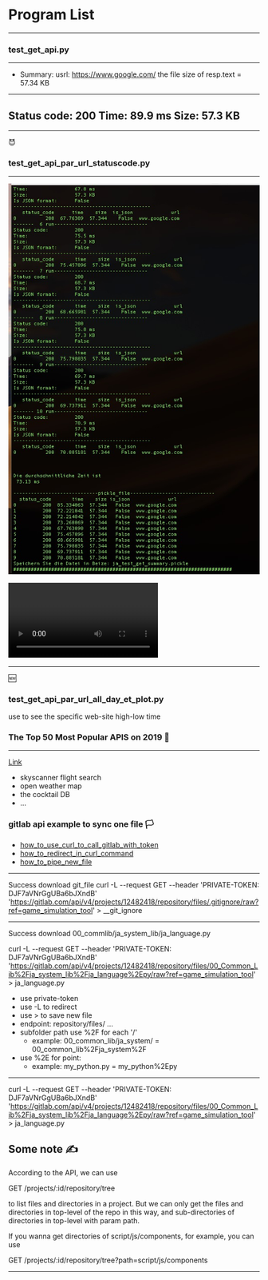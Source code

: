 #  Program List
---

### test_get_api.py
---
- Summary: 
usrl:
https://www.google.com/
the file size of resp.text =  57.34 KB 
-----------------
Status code:         200
Time:                89.9 ms
Size:                57.3 KB
------------------

---

😈
### test_get_api_par_url_statuscode.py

---
![Image](demo/ja_test_get_par_url.jpg)


![Demo](demo/ja_test_get_api_demo.mp4)

---

🆕
### test_get_api_par_url_all_day_et_plot.py
use to see the specific web-site high-low time








### The Top 50 Most Popular APIS on 2019 🐸
---
[Link](https://rapidapi.com/blog/most-popular-api/#skyscanner-flight-search)

- skyscanner flight search
- open weather map
- the cocktail DB
- ...















### gitlab api example to sync one file  🏳️

- [how_to_use_curl_to_call_gitlab_with_token](https://docs.gitlab.com/ee/api/repository_files.html)
- [how_to_redirect_in_curl_command](https://stackoverflow.com/questions/5746325/how-do-i-download-a-tarball-from-github-using-curl)
- [how_to_pipe_new_file](https://askubuntu.com/questions/420981/how-do-i-save-terminal-output-to-a-file)
---

Success download git_file
curl -L --request GET --header 'PRIVATE-TOKEN: DJF7aVNrGgUBa6bJXndB' 'https://gitlab.com/api/v4/projects/12482418/repository/files/.gitignore/raw?ref=game_simulation_tool' >  __git_ignore


---

Success download 00_commlib/ja_system_lib/ja_language.py

curl -L --request GET --header 'PRIVATE-TOKEN: DJF7aVNrGgUBa6bJXndB' 'https://gitlab.com/api/v4/projects/12482418/repository/files/00_Common_Lib%2Fja_system_lib%2Fja_language%2Epy/raw?ref=game_simulation_tool' > ja_language.py

- use private-token
- use -L to redirect
- use > to save new file
- endpoint:   repository/files/ ... 
- subfolder path use  %2F for each '/' 
    - example:  00_common_lib/ja_system/   = 00_common_lib%2Fja_system%2F
- use %2E for point:  
    - example:  my_python.py  = my_python%2Epy

---
curl -L --request GET --header 'PRIVATE-TOKEN: DJF7aVNrGgUBa6bJXndB' 'https://gitlab.com/api/v4/projects/12482418/repository/files/00_Common_Lib%2Fja_system_lib%2Fja_language%2Epy/raw?ref=game_simulation_tool' > ja_language.py





Some note ✍️
---

According to the API, we can use

GET /projects/:id/repository/tree

to list files and directories in a project. But we can only get the files and directories in top-level of the repo in this way, and sub-directories of directories in top-level with param path.

If you wanna get directories of script/js/components, for example, you can use

GET /projects/:id/repository/tree?path=script/js/components

---